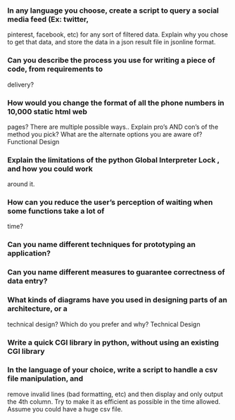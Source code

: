 


### In any language you choose, create a script to query a social media feed (Ex: twitter,
pinterest, facebook, etc) for any sort of filtered data. Explain why you chose to get that
data, and store the data in a json result file in jsonline format.
### Can you describe the process you use for writing a piece of code, from requirements to
delivery?
### How would you change the format of all the phone numbers in 10,000 static html web
pages? There are multiple possible ways.. Explain pro’s AND con’s of the method you
pick? What are the alternate options you are aware of?
Functional Design
### Explain the limitations of the python Global Interpreter Lock , and how you could work
around it.
### How can you reduce the user’s perception of waiting when some functions take a lot of
time?
### Can you name different techniques for prototyping an application?
### Can you name different measures to guarantee correctness of data entry?
### What kinds of diagrams have you used in designing parts of an architecture, or a
technical design? Which do you prefer and why?
Technical Design
### Write a quick CGI library in python, without using an existing CGI library
### In the language of your choice, write a script to handle a csv file manipulation, and
remove invalid lines (bad formatting, etc) and then display and only output the 4th
column. Try to make it as efficient as possible in the time allowed. Assume you could
have a huge csv file.
